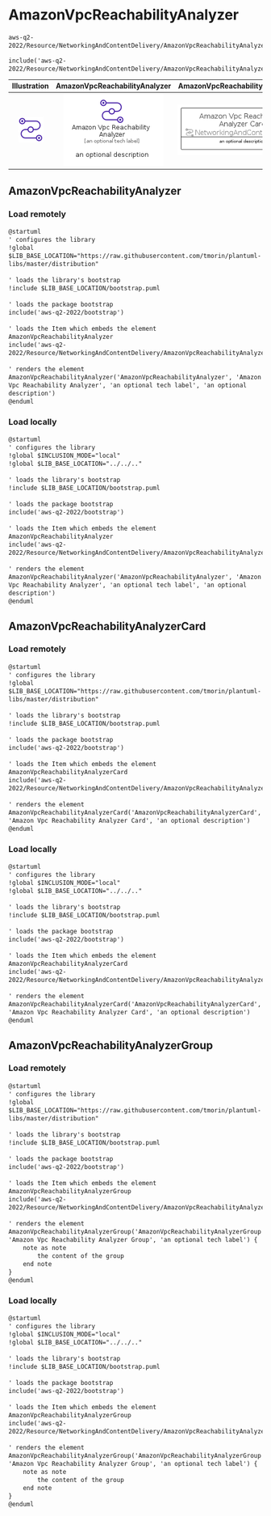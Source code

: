 # AmazonVpcReachabilityAnalyzer


```text
aws-q2-2022/Resource/NetworkingAndContentDelivery/AmazonVpcReachabilityAnalyzer
```

```text
include('aws-q2-2022/Resource/NetworkingAndContentDelivery/AmazonVpcReachabilityAnalyzer')
```



| Illustration | AmazonVpcReachabilityAnalyzer | AmazonVpcReachabilityAnalyzerCard | AmazonVpcReachabilityAnalyzerGroup |
| :---: | :---: | :---: | :---: |
| ![illustration for Illustration](../../../aws-q2-2022/Resource/NetworkingAndContentDelivery/AmazonVpcReachabilityAnalyzer.png) | ![illustration for AmazonVpcReachabilityAnalyzer](../../../aws-q2-2022/Resource/NetworkingAndContentDelivery/AmazonVpcReachabilityAnalyzer.Local.png) | ![illustration for AmazonVpcReachabilityAnalyzerCard](../../../aws-q2-2022/Resource/NetworkingAndContentDelivery/AmazonVpcReachabilityAnalyzerCard.Local.png) | ![illustration for AmazonVpcReachabilityAnalyzerGroup](../../../aws-q2-2022/Resource/NetworkingAndContentDelivery/AmazonVpcReachabilityAnalyzerGroup.Local.png) |




## AmazonVpcReachabilityAnalyzer

### Load remotely
```plantuml
@startuml
' configures the library
!global $LIB_BASE_LOCATION="https://raw.githubusercontent.com/tmorin/plantuml-libs/master/distribution"

' loads the library's bootstrap
!include $LIB_BASE_LOCATION/bootstrap.puml

' loads the package bootstrap
include('aws-q2-2022/bootstrap')

' loads the Item which embeds the element AmazonVpcReachabilityAnalyzer
include('aws-q2-2022/Resource/NetworkingAndContentDelivery/AmazonVpcReachabilityAnalyzer')

' renders the element
AmazonVpcReachabilityAnalyzer('AmazonVpcReachabilityAnalyzer', 'Amazon Vpc Reachability Analyzer', 'an optional tech label', 'an optional description')
@enduml
```

### Load locally
```plantuml
@startuml
' configures the library
!global $INCLUSION_MODE="local"
!global $LIB_BASE_LOCATION="../../.."

' loads the library's bootstrap
!include $LIB_BASE_LOCATION/bootstrap.puml

' loads the package bootstrap
include('aws-q2-2022/bootstrap')

' loads the Item which embeds the element AmazonVpcReachabilityAnalyzer
include('aws-q2-2022/Resource/NetworkingAndContentDelivery/AmazonVpcReachabilityAnalyzer')

' renders the element
AmazonVpcReachabilityAnalyzer('AmazonVpcReachabilityAnalyzer', 'Amazon Vpc Reachability Analyzer', 'an optional tech label', 'an optional description')
@enduml
```

## AmazonVpcReachabilityAnalyzerCard

### Load remotely
```plantuml
@startuml
' configures the library
!global $LIB_BASE_LOCATION="https://raw.githubusercontent.com/tmorin/plantuml-libs/master/distribution"

' loads the library's bootstrap
!include $LIB_BASE_LOCATION/bootstrap.puml

' loads the package bootstrap
include('aws-q2-2022/bootstrap')

' loads the Item which embeds the element AmazonVpcReachabilityAnalyzerCard
include('aws-q2-2022/Resource/NetworkingAndContentDelivery/AmazonVpcReachabilityAnalyzer')

' renders the element
AmazonVpcReachabilityAnalyzerCard('AmazonVpcReachabilityAnalyzerCard', 'Amazon Vpc Reachability Analyzer Card', 'an optional description')
@enduml
```

### Load locally
```plantuml
@startuml
' configures the library
!global $INCLUSION_MODE="local"
!global $LIB_BASE_LOCATION="../../.."

' loads the library's bootstrap
!include $LIB_BASE_LOCATION/bootstrap.puml

' loads the package bootstrap
include('aws-q2-2022/bootstrap')

' loads the Item which embeds the element AmazonVpcReachabilityAnalyzerCard
include('aws-q2-2022/Resource/NetworkingAndContentDelivery/AmazonVpcReachabilityAnalyzer')

' renders the element
AmazonVpcReachabilityAnalyzerCard('AmazonVpcReachabilityAnalyzerCard', 'Amazon Vpc Reachability Analyzer Card', 'an optional description')
@enduml
```

## AmazonVpcReachabilityAnalyzerGroup

### Load remotely
```plantuml
@startuml
' configures the library
!global $LIB_BASE_LOCATION="https://raw.githubusercontent.com/tmorin/plantuml-libs/master/distribution"

' loads the library's bootstrap
!include $LIB_BASE_LOCATION/bootstrap.puml

' loads the package bootstrap
include('aws-q2-2022/bootstrap')

' loads the Item which embeds the element AmazonVpcReachabilityAnalyzerGroup
include('aws-q2-2022/Resource/NetworkingAndContentDelivery/AmazonVpcReachabilityAnalyzer')

' renders the element
AmazonVpcReachabilityAnalyzerGroup('AmazonVpcReachabilityAnalyzerGroup', 'Amazon Vpc Reachability Analyzer Group', 'an optional tech label') {
    note as note
        the content of the group
    end note
}
@enduml
```

### Load locally
```plantuml
@startuml
' configures the library
!global $INCLUSION_MODE="local"
!global $LIB_BASE_LOCATION="../../.."

' loads the library's bootstrap
!include $LIB_BASE_LOCATION/bootstrap.puml

' loads the package bootstrap
include('aws-q2-2022/bootstrap')

' loads the Item which embeds the element AmazonVpcReachabilityAnalyzerGroup
include('aws-q2-2022/Resource/NetworkingAndContentDelivery/AmazonVpcReachabilityAnalyzer')

' renders the element
AmazonVpcReachabilityAnalyzerGroup('AmazonVpcReachabilityAnalyzerGroup', 'Amazon Vpc Reachability Analyzer Group', 'an optional tech label') {
    note as note
        the content of the group
    end note
}
@enduml
```

